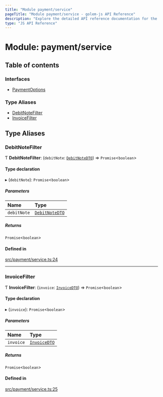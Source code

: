 ```yaml
---
title: "Module payment/service"
pageTitle: "Module payment/service - golem-js API Reference"
description: "Explore the detailed API reference documentation for the Module payment/service within the golem-js SDK for the Golem Network."
type: "JS API Reference"
---
```

# Module: payment/service

## Table of contents

### Interfaces

- [PaymentOptions](../interfaces/payment_service.PaymentOptions)

### Type Aliases

- [DebitNoteFilter](payment_service#debitnotefilter)
- [InvoiceFilter](payment_service#invoicefilter)

## Type Aliases

### DebitNoteFilter

Ƭ **DebitNoteFilter**: (`debitNote`: [`DebitNoteDTO`](../interfaces/payment_debit_note.DebitNoteDTO)) => `Promise`\<`boolean`\>

#### Type declaration

▸ (`debitNote`): `Promise`\<`boolean`\>

##### Parameters

| Name | Type |
| :------ | :------ |
| `debitNote` | [`DebitNoteDTO`](../interfaces/payment_debit_note.DebitNoteDTO) |

##### Returns

`Promise`\<`boolean`\>

#### Defined in

[src/payment/service.ts:24](https://github.com/golemfactory/golem-js/blob/69e0610/src/payment/service.ts#L24)

___

### InvoiceFilter

Ƭ **InvoiceFilter**: (`invoice`: [`InvoiceDTO`](../interfaces/payment_invoice.InvoiceDTO)) => `Promise`\<`boolean`\>

#### Type declaration

▸ (`invoice`): `Promise`\<`boolean`\>

##### Parameters

| Name | Type |
| :------ | :------ |
| `invoice` | [`InvoiceDTO`](../interfaces/payment_invoice.InvoiceDTO) |

##### Returns

`Promise`\<`boolean`\>

#### Defined in

[src/payment/service.ts:25](https://github.com/golemfactory/golem-js/blob/69e0610/src/payment/service.ts#L25)
